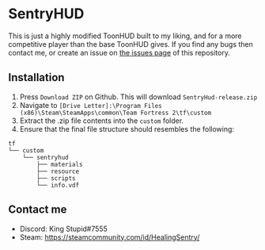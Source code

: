 # SentryHUD

This is just a highly modified ToonHUD built to my liking, and for a more competitive player than the base ToonHUD gives. If you find any bugs then contact me, or create an issue on [the issues page](https://github.com/BingBongBonky/SentryHud/issues/new) of this repository.

## Installation

1. Press `Download ZIP` on Github. This will download `SentryHud-release.zip`
2. Navigate to `[Drive Letter]:\Program Files (x86)\Steam\SteamApps\common\Team Fortress 2\tf\custom`
3. Extract the .zip file contents into the `custom` folder.
4. Ensure that the final file structure should resembles the following:
```
tf
└── custom
    └── sentryhud
        ├── materials
        ├── resource
        ├── scripts
        └── info.vdf
```

## Contact me

* Discord: King Stupid#7555
* Steam: https://steamcommunity.com/id/HealingSentry/
